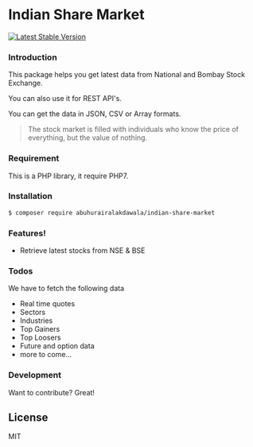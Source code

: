 # Indian Share Market

[![Latest Stable Version](https://img.shields.io/packagist/v/abuhurairalakdawala/indian-share-market.svg)](https://packagist.org/packages/abuhurairalakdawala/indian-share-market)

### Introduction
This package helps you get latest data from National and Bombay Stock Exchange.

You can also use it for REST API's.

You can get the data in JSON, CSV or Array formats.

> The stock market is filled with individuals who know the price of everything, but the value of nothing.

### Requirement

This is a PHP library, it require PHP7.

### Installation
```sh
$ composer require abuhurairalakdawala/indian-share-market
```

### Features!

  - Retrieve latest stocks from NSE & BSE

### Todos

We have to fetch the following data

 - Real time quotes
 - Sectors
 - Industries
 - Top Gainers
 - Top Loosers
 - Future and option data
 - more to come...

### Development

Want to contribute? Great!

License
----

MIT